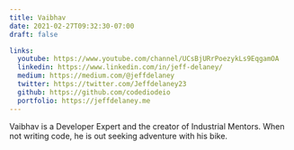 ```yaml
---
title: Vaibhav
date: 2021-02-27T09:32:30-07:00
draft: false

links:
  youtube: https://www.youtube.com/channel/UCsBjURrPoezykLs9EqgamOA
  linkedin: https://www.linkedin.com/in/jeff-delaney/
  medium: https://medium.com/@jeffdelaney
  twitter: https://twitter.com/Jeffdelaney23
  github: https://github.com/codediodeio
  portfolio: https://jeffdelaney.me
---
```


Vaibhav is a Developer Expert and the creator of Industrial Mentors. When not writing code, he is out seeking adventure with his bike.
